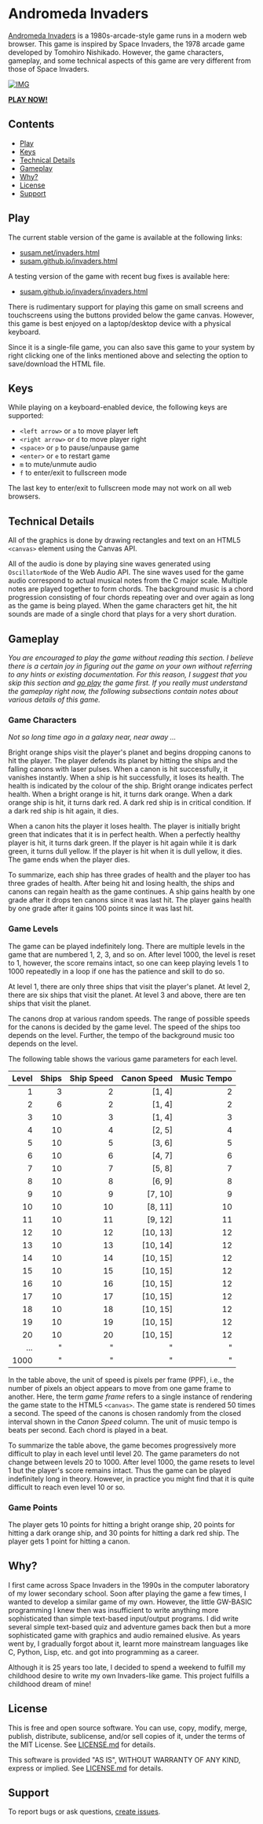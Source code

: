 Andromeda Invaders
==================

[Andromeda Invaders][PLAY1] is a 1980s-arcade-style game runs in a
modern web browser. This game is inspired by Space Invaders, the 1978
arcade game developed by Tomohiro Nishikado. However, the game
characters, gameplay, and some technical aspects of this game are very
different from those of Space Invaders.

[![IMG][IMG]][PLAY1]

**[PLAY NOW!][PLAY1]**

[IMG]: https://i.imgur.com/Bp7vIBZ.png


Contents
--------

* [Play](#play)
* [Keys](#keys)
* [Technical Details](#technical-details)
* [Gameplay](#gameplay)
* [Why?](#why)
* [License](#license)
* [Support](#support)


Play
----

The current stable version of the game is available at the following
links:

* [susam.net/invaders.html][PLAY1]
* [susam.github.io/invaders.html][PLAY2]

A testing version of the game with recent bug fixes is available here:

* [susam.github.io/invaders/invaders.html][PLAY3]

[PLAY1]: https://susam.net/invaders.html
[PLAY2]: https://susam.github.io/invaders.html
[PLAY3]: https://susam.github.io/invaders/invaders.html

There is rudimentary support for playing this game on small screens
and touchscreens using the buttons provided below the game canvas.
However, this game is best enjoyed on a laptop/desktop device with a
physical keyboard.

Since it is a single-file game, you can also save this game to your
system by right clicking one of the links mentioned above and
selecting the option to save/download the HTML file.


Keys
----

While playing on a keyboard-enabled device, the following keys are
supported:

  - `<left arrow>` or `a` to move player left
  - `<right arrow>` or `d` to move player right
  - `<space>` or `p` to pause/unpause game
  - `<enter>` or `e` to restart game
  - `m` to mute/unmute audio
  - `f` to enter/exit to fullscreen mode

The last key to enter/exit to fullscreen mode may not work on all web
browsers.


Technical Details
-----------------

All of the graphics is done by drawing rectangles and text on an HTML5
`<canvas>` element using the Canvas API.

All of the audio is done by playing sine waves generated using
`OscillatorNode` of the Web Audio API. The sine waves used for the
game audio correspond to actual musical notes from the C major scale.
Multiple notes are played together to form chords. The background
music is a chord progression consisting of four chords repeating over
and over again as long as the game is being played. When the game
characters get hit, the hit sounds are made of a single chord that
plays for a very short duration.


Gameplay
--------

*You are encouraged to play the game without reading this section. I
believe there is a certain joy in figuring out the game on your own
without referring to any hints or existing documentation. For this
reason, I suggest that you skip this section and [go play](#play) the
game first. If you really must understand the gameplay right now, the
following subsections contain notes about various details of this
game.*


### Game Characters

*Not so long time ago in a galaxy near, near away ...*

Bright orange ships visit the player's planet and begins dropping
canons to hit the player. The player defends its planet by hitting the
ships and the falling canons with laser pulses. When a canon is hit
successfully, it vanishes instantly. When a ship is hit successfully,
it loses its health. The health is indicated by the colour of the
ship. Bright orange indicates perfect health. When a bright orange is
hit, it turns dark orange. When a dark orange ship is hit, it turns
dark red. A dark red ship is in critical condition. If a dark red ship
is hit again, it dies.

When a canon hits the player it loses health. The player is initially
bright green that indicates that it is in perfect health. When a
perfectly healthy player is hit, it turns dark green. If the player is
hit again while it is dark green, it turns dull yellow. If the player
is hit when it is dull yellow, it dies. The game ends when the player
dies.

To summarize, each ship has three grades of health and the player too
has three grades of health. After being hit and losing health, the
ships and canons can regain health as the game continues. A ship gains
health by one grade after it drops ten canons since it was last hit.
The player gains health by one grade after it gains 100 points since
it was last hit.


### Game Levels

The game can be played indefinitely long. There are multiple levels in
the game that are numbered 1, 2, 3, and so on. After level 1000, the
level is reset to 1, however, the score remains intact, so one can
keep playing levels 1 to 1000 repeatedly in a loop if one has the
patience and skill to do so.

At level 1, there are only three ships that visit the player's planet.
At level 2, there are six ships that visit the planet. At level 3 and
above, there are ten ships that visit the planet.

The canons drop at various random speeds. The range of possible speeds
for the canons is decided by the game level. The speed of the ships
too depends on the level. Further, the tempo of the background music
too depends on the level.

The following table shows the various game parameters for each level.

| Level | Ships | Ship Speed | Canon Speed | Music Tempo |
|------:|------:|-----------:|------------:|------------:|
|     1 |     3 |          2 |      [1, 4] |           2 |
|     2 |     6 |          2 |      [1, 4] |           2 |
|     3 |    10 |          3 |      [1, 4] |           3 |
|     4 |    10 |          4 |      [2, 5] |           4 |
|     5 |    10 |          5 |      [3, 6] |           5 |
|     6 |    10 |          6 |      [4, 7] |           6 |
|     7 |    10 |          7 |      [5, 8] |           7 |
|     8 |    10 |          8 |      [6, 9] |           8 |
|     9 |    10 |          9 |     [7, 10] |           9 |
|    10 |    10 |         10 |     [8, 11] |          10 |
|    11 |    10 |         11 |     [9, 12] |          11 |
|    12 |    10 |         12 |    [10, 13] |          12 |
|    13 |    10 |         13 |    [10, 14] |          12 |
|    14 |    10 |         14 |    [10, 15] |          12 |
|    15 |    10 |         15 |    [10, 15] |          12 |
|    16 |    10 |         16 |    [10, 15] |          12 |
|    17 |    10 |         17 |    [10, 15] |          12 |
|    18 |    10 |         18 |    [10, 15] |          12 |
|    19 |    10 |         19 |    [10, 15] |          12 |
|    20 |    10 |         20 |    [10, 15] |          12 |
|   ... |     " |          " |           " |           " |
|  1000 |     " |          " |           " |           " |

In the table above, the unit of speed is pixels per frame (PPF), i.e.,
the number of pixels an object appears to move from one game frame to
another. Here, the term *game frame* refers to a single instance of
rendering the game state to the HTML5 `<canvas>`. The game state is
rendered 50 times a second. The speed of the canons is chosen randomly
from the closed interval shown in the *Canon Speed* column. The unit
of music tempo is beats per second. Each chord is played in a beat.

To summarize the table above, the game becomes progressively more
difficult to play in each level until level 20. The game parameters do
not change between levels 20 to 1000. After level 1000, the game
resets to level 1 but the player's score remains intact. Thus the game
can be played indefinitely long in theory. However, in practice you
might find that it is quite difficult to reach even level 10 or so.


### Game Points

The player gets 10 points for hitting a bright orange ship, 20 points
for hitting a dark orange ship, and 30 points for hitting a dark red
ship. The player gets 1 point for hitting a canon.


Why?
----

I first came across Space Invaders in the 1990s in the computer
laboratory of my lower secondary school. Soon after playing the game a
few times, I wanted to develop a similar game of my own. However, the
little GW-BASIC programming I knew then was insufficient to write
anything more sophisticated than simple text-based input/output
programs. I did write several simple text-based quiz and adventure
games back then but a more sophisticated game with graphics and audio
remained elusive. As years went by, I gradually forgot about it,
learnt more mainstream languages like C, Python, Lisp, etc. and got
into programming as a career.

Although it is 25 years too late, I decided to spend a weekend to
fulfill my childhood desire to write my own Invaders-like game. This
project fulfills a childhood dream of mine!


License
-------

This is free and open source software. You can use, copy, modify,
merge, publish, distribute, sublicense, and/or sell copies of it,
under the terms of the MIT License. See [LICENSE.md][L] for details.

This software is provided "AS IS", WITHOUT WARRANTY OF ANY KIND,
express or implied. See [LICENSE.md][L] for details.

[L]: LICENSE.md


Support
-------

To report bugs or ask questions, [create issues][ISSUES].

[ISSUES]: https://github.com/susam/invaders/issues
